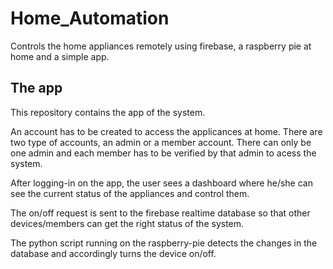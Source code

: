 # Home_Automation
Controls the home appliances remotely using firebase, a raspberry pie at home and a simple app.

## The app 
This repository contains the app of the system.

An account has to be created to access the applicances at home. There are two type of accounts, an admin or a member account. There can only be one admin and each member has to be verified by that admin to acess the system.

After logging-in on the app, the user sees a dashboard where he/she can see the current status of the appliances and control them.

The on/off request is sent to the firebase realtime database so that other devices/members can get the right status of the system.

The python script running on the raspberry-pie detects the changes in the database and accordingly turns the device on/off.
